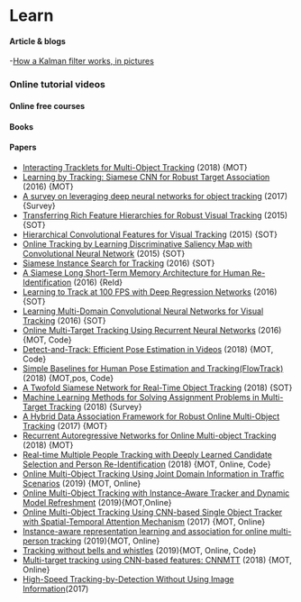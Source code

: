 Learn
======================

#### Article & blogs
-[How a Kalman filter works, in pictures](https://www.bzarg.com/p/how-a-kalman-filter-works-in-pictures/)

### Online tutorial videos

#### Online free courses


#### Books


#### Papers
- [Interacting Tracklets for Multi-Object Tracking](https://ieeexplore.ieee.org/document/8370670/) (2018) {MOT}
- [Learning by Tracking: Siamese CNN for Robust Target Association](https://ieeexplore.ieee.org/document/7789549) (2016) {MOT}
- [A survey on leveraging deep neural networks for object tracking](https://ieeexplore.ieee.org/document/8317904) (2017) {Survey}
- [Transferring Rich Feature Hierarchies for Robust Visual Tracking](https://arxiv.org/abs/1501.04587) (2015) {SOT}
- [Hierarchical Convolutional Features for Visual Tracking](https://ieeexplore.ieee.org/document/7410709) (2015) {SOT}
- [Online Tracking by Learning Discriminative Saliency Map with Convolutional Neural Network](https://arxiv.org/abs/1502.06796) (2015) {SOT}
- [Siamese Instance Search for Tracking](https://ieeexplore.ieee.org/document/7780527/) (2016) {SOT}
- [A Siamese Long Short-Term Memory Architecture for Human Re-Identification](https://link.springer.com/chapter/10.1007/978-3-319-46478-7_9) (2016) {ReId}
- [Learning to Track at 100 FPS with Deep Regression Networks](https://link.springer.com/chapter/10.1007/978-3-319-46448-0_45) (2016) {SOT}
- [Learning Multi-Domain Convolutional Neural Networks for Visual Tracking](https://ieeexplore.ieee.org/document/7780834) (2016) {SOT}
- [Online Multi-Target Tracking Using Recurrent Neural Networks](https://arxiv.org/abs/1604.03635) (2016) {MOT, Code}
- [Detect-and-Track: Efficient Pose Estimation in Videos](https://github.com/facebookresearch/DetectAndTrack) (2018) {MOT, Code}
- [Simple Baselines for Human Pose Estimation and Tracking(FlowTrack)](https://link.springer.com/chapter/10.1007/978-3-030-01231-1_29) (2018) {MOT,pos, Code}
- [A Twofold Siamese Network for Real-Time Object Tracking](http://openaccess.thecvf.com/content_cvpr_2018/CameraReady/3980.pdf) (2018) {SOT}
- [Machine Learning Methods for Solving Assignment Problems in Multi-Target Tracking](https://arxiv.org/abs/1802.06897) (2018) {Survey}
- [A Hybrid Data Association Framework for Robust Online Multi-Object Tracking](https://ieeexplore.ieee.org/document/8016620) (2017) {MOT}
- [Recurrent Autoregressive Networks for Online Multi-object Tracking](https://ieeexplore.ieee.org/document/8354161) (2018) {MOT}
- [Real-time Multiple People Tracking with Deeply Learned Candidate Selection and Person Re-Identification](https://github.com/longcw/MOTDT) (2018) {MOT, Online, Code}
- [Online Multi-Object Tracking Using Joint Domain Information in Traffic Scenarios](https://ieeexplore.ieee.org/document/8621602) (2019) {MOT, Online}
- [Online Multi-Object Tracking with Instance-Aware Tracker and Dynamic Model Refreshment](https://arxiv.org/abs/1902.08231) (2019){MOT,Online}
- [Online Multi-Object Tracking Using CNN-based Single Object Tracker with Spatial-Temporal Attention Mechanism](http://openaccess.thecvf.com/content_ICCV_2017/papers/Chu_Online_Multi-Object_Tracking_ICCV_2017_paper.pdf) (2017) {MOT, Online}
- [Instance-aware representation learning and association for online multi-person tracking](https://www.sciencedirect.com/science/article/abs/pii/S0031320319301645) (2019){MOT, Online}
- [Tracking without bells and whistles](https://arxiv.org/pdf/1903.05625.pdf) (2019){MOT, Online, Code}
- [Multi-target tracking using CNN-based features: CNNMTT](https://link.springer.com/article/10.1007%2Fs11042-018-6467-6) (2018) {MOT, Online}
- [High-Speed Tracking-by-Detection Without Using Image Information](https://github.com/bochinski/iou-tracker/)(2017)
